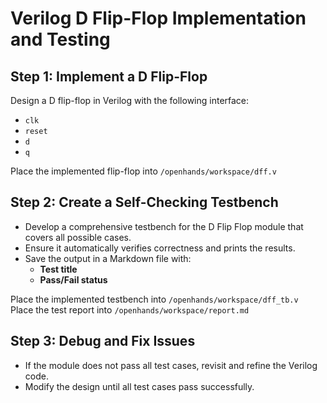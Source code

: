 # Verilog D Flip-Flop Implementation and Testing  

## Step 1: Implement a D Flip-Flop  
Design a D flip-flop in Verilog with the following interface:  
- `clk`  
- `reset`  
- `d`  
- `q`  

Place the implemented flip-flop into `/openhands/workspace/dff.v`  

## Step 2: Create a Self-Checking Testbench  
- Develop a comprehensive testbench for the D Flip Flop module that covers all possible cases.  
- Ensure it automatically verifies correctness and prints the results.  
- Save the output in a Markdown file with:  
  - **Test title**  
  - **Pass/Fail status**  

Place the implemented testbench into `/openhands/workspace/dff_tb.v`  
Place the test report into `/openhands/workspace/report.md`  

## Step 3: Debug and Fix Issues  
- If the module does not pass all test cases, revisit and refine the Verilog code.  
- Modify the design until all test cases pass successfully.  